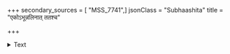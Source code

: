+++
secondary_sources = [ "MSS_7741",]
jsonClass = "Subhaashita"
title = "एकोऽभून्नलिनात् ततश्च"

+++

<details><summary>Text</summary>

एकोऽभून्नलिनात् ततश्च पुलिनाद् वल्मीकतश्चापरस् ते सर्वे कवयो भवन्ति गुरवस् तेभ्यो नमस्कुर्महे।  
अर्वाञ्चो यदि गद्यपद्यरचनैश् चेतश् चमत्कुर्वते तेषां मूर्ध्नि ददामि वामचरणं कर्णाटराजप्रिया॥
</details>

